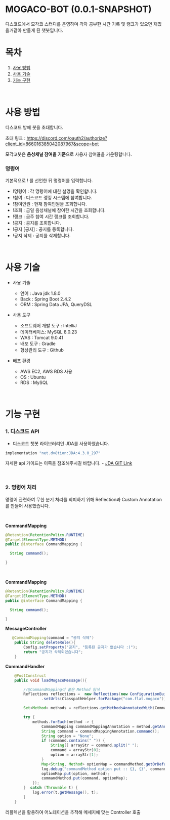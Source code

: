  # MOGACO-BOT (0.0.1-SNAPSHOT)
 
 디스코드에서 모각코 스터디를 운영하며 각자 공부한 시간 기록 및 랭크가 있으면 재밌을거같아 만들게 된 챗봇입니다.
 
 
 # 목차
 
 1. [사용 방법](#사용-방법)
 2. [사용 기술](#사용-기술)
 3. [기능 구현](#기능-구현)
 
    
  <br/>
  
 # 사용 방법
  
 디스코드 방에 봇을 초대합니다.
 
 초대 링크 : https://discord.com/oauth2/authorize?client_id=866016385042087967&scope=bot
 
 모각코봇은 **음성채널 참여을 기준**으로 사용자 참여율을 카운팅합니다.

 
 ### 명령어
 
 기본적으로 ! 를 선언한 뒤 명령어를 입력합니다.
 
 - !명령어 : 각 명령어에 대한 설명을 확인합니다.
 - !참여 : 디스코드 랭킹 시스템에 참여합니다.
 - !참여인원 : 현재 참여인원을 조회합니다.
 - !조회 : 금일 음성채널에 참여한 시간을 조회합니다.
 - !랭크 : 금주 참여 시간 랭크를 조회합니다.
 - !공지 : 공지를 조회합니다.
 - !공지 [공지] : 공지를 등록합니다.
 - !공지 삭제 : 공지를 삭제합니다.
 
 
    
 
  
 <br/>
 
 # 사용 기술
 
 - 사용 기술 
   - 언어 : Java jdk 1.8.0
   - Back : Spring Boot 2.4.2
   - ORM : Spring Data JPA, QueryDSL
   
 - 사용 도구
   
   - 소프트웨어 개발 도구 : IntelliJ
   - 데이터베이스: MySQL 8.0.23
   - WAS : Tomcat 9.0.41
   - 배포 도구 : Gradle
   - 형상관리 도구 : Github
   
 - 배포 환경
   - AWS EC2, AWS RDS 사용
   - OS : Ubuntu
   - RDS : MySQL
   
   
   
  <br/>
  
  # 기능 구현
  
  ### 1. 디스코드 API
  
  - 디스코드 챗봇 라이브러리인 JDA를 사용하였습니다.   
  
  ```java
implementation "net.dv8tion:JDA:4.3.0_297"
  ```

  자세한 api 가이드는 이쪽을 참조해주시길 바랍니다. -  [JDA GIT Link](https://github.com/DV8FromTheWorld/JDA)
   
   
   <br/>
   
  ### 2. 명령어 처리
  
  명령어 관련하여 무한 분기 처리를 회피하기 위해 Reflection과 Custom Annotation를 만들어 사용했습니다.
  
  <br/>
  
 **CommandMapping**
  
  ```java
@Retention(RetentionPolicy.RUNTIME)
@Target(ElementType.METHOD)
public @interface CommandMapping {

    String command();

}
```
 
  <br/>
  
  
 **CommandMapping**
   
   ```java
 @Retention(RetentionPolicy.RUNTIME)
 @Target(ElementType.METHOD)
 public @interface CommandMapping {
 
     String command();
 
 }
 ``` 
   
   
**MessageController**   
   
```java
   @CommandMapping(command = "공지 삭제")
    public String deleteRole(){
        Config.setProperty("공지", "등록된 공지가 없습니다 :(");
        return "공지가 삭제되었습니다";
    }

```
 
 
**CommandHandler**
 
```java
    @PostConstruct
    public void loadMogacoMessage(){

        //@CommandMapping이 붙은 Method 탐색
        Reflections reflections =  new Reflections(new ConfigurationBuilder()
                .setUrls(ClasspathHelper.forPackage("com.flat.mogaco")).setScanners(new MethodAnnotationsScanner()));

        Set<Method> methods = reflections.getMethodsAnnotatedWith(CommandMapping.class);

        try {
            methods.forEach(method -> {
                CommandMapping commandMappingAnnotation = method.getAnnotation(CommandMapping.class);
                String command = commandMappingAnnotation.command();
                String option = "None";
                if (command.contains(" ")) {
                    String[] arrayStr = command.split(" ");
                    command = arrayStr[0];
                    option = arrayStr[1];
                }
                Map<String, Method> optionMap = commandMethod.getOrDefault(command, new ConcurrentHashMap<>());
                log.debug("commandMethod option put :: {}, {}", command, optionMap);
                optionMap.put(option, method);
                commandMethod.put(command, optionMap);
            });
        }  catch (Throwable t) {
            log.error(t.getMessage(), t);
        }
    }
```
 
 
 리플렉션을 활용하여 어노테이션을 추적해 메세지에 맞는 Controller 호출
 
 

